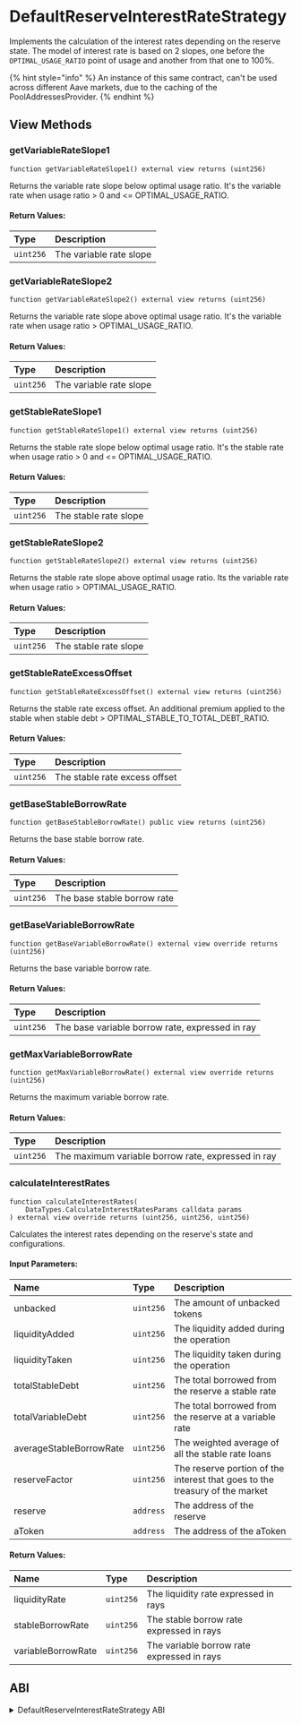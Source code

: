 # DefaultReserveInterestRateStrategy

Implements the calculation of the interest rates depending on the reserve state. The model of interest rate is based on 2 slopes, one before the `OPTIMAL_USAGE_RATIO` point of usage and another from that one to 100%.

{% hint style="info" %}
An instance of this same contract, can't be used across different Aave markets, due to the caching of the PoolAddressesProvider.
{% endhint %}

## View Methods

### getVariableRateSlope1

```solidity
function getVariableRateSlope1() external view returns (uint256)
```

Returns the variable rate slope below optimal usage ratio. It's the variable rate when usage ratio > 0 and <= OPTIMAL_USAGE_RATIO.

#### Return Values:

| Type      | Description             |
| :-------- | :---------------------- |
| `uint256` | The variable rate slope |

### getVariableRateSlope2

```solidity
function getVariableRateSlope2() external view returns (uint256)
```

Returns the variable rate slope above optimal usage ratio. It's the variable rate when usage ratio > OPTIMAL_USAGE_RATIO.

#### Return Values:

| Type      | Description             |
| :-------- | :---------------------- |
| `uint256` | The variable rate slope |

### getStableRateSlope1

```solidity
function getStableRateSlope1() external view returns (uint256)
```

Returns the stable rate slope below optimal usage ratio. It's the stable rate when usage ratio > 0 and <= OPTIMAL_USAGE_RATIO.

#### Return Values:

| Type      | Description           |
| :-------- | :-------------------- |
| `uint256` | The stable rate slope |

### getStableRateSlope2

```solidity
function getStableRateSlope2() external view returns (uint256)
```

Returns the stable rate slope above optimal usage ratio. Its the variable rate when usage ratio > OPTIMAL_USAGE_RATIO.

#### Return Values:

| Type      | Description           |
| :-------- | :-------------------- |
| `uint256` | The stable rate slope |

### getStableRateExcessOffset

```solidity
function getStableRateExcessOffset() external view returns (uint256) 
```

Returns the stable rate excess offset. An additional premium applied to the stable when stable debt > OPTIMAL_STABLE_TO_TOTAL_DEBT_RATIO.

#### Return Values:

| Type      | Description                   |
| :-------- | :---------------------------- |
| `uint256` | The stable rate excess offset |

### getBaseStableBorrowRate

```solidity
function getBaseStableBorrowRate() public view returns (uint256)
```

Returns the base stable borrow rate.

#### Return Values:

| Type      | Description                 |
| :-------- | :-------------------------- |
| `uint256` | The base stable borrow rate |

### getBaseVariableBorrowRate

```solidity
function getBaseVariableBorrowRate() external view override returns (uint256)
```
Returns the base variable borrow rate.

#### Return Values:

| Type      | Description                                     |
| :-------- | :---------------------------------------------- |
| `uint256` | The base variable borrow rate, expressed in ray |

### getMaxVariableBorrowRate

```solidity
function getMaxVariableBorrowRate() external view override returns (uint256)
```

Returns the maximum variable borrow rate.

#### Return Values:

| Type      | Description                                        |
| :-------- | :------------------------------------------------- |
| `uint256` | The maximum variable borrow rate, expressed in ray |

### calculateInterestRates

```solidity
function calculateInterestRates(
    DataTypes.CalculateInterestRatesParams calldata params
) external view override returns (uint256, uint256, uint256)
```

Calculates the interest rates depending on the reserve's state and configurations.

#### Input Parameters:

| Name                    | Type      | Description                                                                 |
| :---------------------- | :-------- | :-------------------------------------------------------------------------- |
| unbacked                | `uint256` | The amount of unbacked tokens                                               |
| liquidityAdded          | `uint256` | The liquidity added during the operation                                    |
| liquidityTaken          | `uint256` | The liquidity taken during the operation                                    |
| totalStableDebt         | `uint256` | The total borrowed from the reserve a stable rate                           |
| totalVariableDebt       | `uint256` | The total borrowed from the reserve at a variable rate                      |
| averageStableBorrowRate | `uint256` | The weighted average of all the stable rate loans                           |
| reserveFactor           | `uint256` | The reserve portion of the interest that goes to the treasury of the market |
| reserve                 | `address` | The address of the reserve                                                  |
| aToken                  | `address` | The address of the aToken                                                   |

#### Return Values:

| Name               | Type      | Description                                |
| :----------------- | :-------- | :----------------------------------------- |
| liquidityRate      | `uint256` | The liquidity rate expressed in rays       |
| stableBorrowRate   | `uint256` | The stable borrow rate expressed in rays   |
| variableBorrowRate | `uint256` | The variable borrow rate expressed in rays |

## ABI
<details>
<summary>DefaultReserveInterestRateStrategy ABI</summary>

```
[
    {
        "inputs": [
            {
                "internalType": "contract IPoolAddressesProvider",
                "name": "provider",
                "type": "address"
            },
            {
                "internalType": "uint256",
                "name": "optimalUsageRatio",
                "type": "uint256"
            },
            {
                "internalType": "uint256",
                "name": "baseVariableBorrowRate",
                "type": "uint256"
            },
            {
                "internalType": "uint256",
                "name": "variableRateSlope1",
                "type": "uint256"
            },
            {
                "internalType": "uint256",
                "name": "variableRateSlope2",
                "type": "uint256"
            },
            {
                "internalType": "uint256",
                "name": "stableRateSlope1",
                "type": "uint256"
            },
            {
                "internalType": "uint256",
                "name": "stableRateSlope2",
                "type": "uint256"
            },
            {
                "internalType": "uint256",
                "name": "baseStableRateOffset",
                "type": "uint256"
            },
            {
                "internalType": "uint256",
                "name": "stableRateExcessOffset",
                "type": "uint256"
            },
            {
                "internalType": "uint256",
                "name": "optimalStableToTotalDebtRatio",
                "type": "uint256"
            }
        ],
        "stateMutability": "nonpayable",
        "type": "constructor"
    },
    {
        "inputs": [],
        "name": "ADDRESSES_PROVIDER",
        "outputs": [
            {
                "internalType": "contract IPoolAddressesProvider",
                "name": "",
                "type": "address"
            }
        ],
        "stateMutability": "view",
        "type": "function"
    },
    {
        "inputs": [],
        "name": "MAX_EXCESS_STABLE_TO_TOTAL_DEBT_RATIO",
        "outputs": [
            {
                "internalType": "uint256",
                "name": "",
                "type": "uint256"
            }
        ],
        "stateMutability": "view",
        "type": "function"
    },
    {
        "inputs": [],
        "name": "MAX_EXCESS_USAGE_RATIO",
        "outputs": [
            {
                "internalType": "uint256",
                "name": "",
                "type": "uint256"
            }
        ],
        "stateMutability": "view",
        "type": "function"
    },
    {
        "inputs": [],
        "name": "OPTIMAL_STABLE_TO_TOTAL_DEBT_RATIO",
        "outputs": [
            {
                "internalType": "uint256",
                "name": "",
                "type": "uint256"
            }
        ],
        "stateMutability": "view",
        "type": "function"
    },
    {
        "inputs": [],
        "name": "OPTIMAL_USAGE_RATIO",
        "outputs": [
            {
                "internalType": "uint256",
                "name": "",
                "type": "uint256"
            }
        ],
        "stateMutability": "view",
        "type": "function"
    },
    {
        "inputs": [
            {
                "components": [
                    {
                        "internalType": "uint256",
                        "name": "unbacked",
                        "type": "uint256"
                    },
                    {
                        "internalType": "uint256",
                        "name": "liquidityAdded",
                        "type": "uint256"
                    },
                    {
                        "internalType": "uint256",
                        "name": "liquidityTaken",
                        "type": "uint256"
                    },
                    {
                        "internalType": "uint256",
                        "name": "totalStableDebt",
                        "type": "uint256"
                    },
                    {
                        "internalType": "uint256",
                        "name": "totalVariableDebt",
                        "type": "uint256"
                    },
                    {
                        "internalType": "uint256",
                        "name": "averageStableBorrowRate",
                        "type": "uint256"
                    },
                    {
                        "internalType": "uint256",
                        "name": "reserveFactor",
                        "type": "uint256"
                    },
                    {
                        "internalType": "address",
                        "name": "reserve",
                        "type": "address"
                    },
                    {
                        "internalType": "address",
                        "name": "aToken",
                        "type": "address"
                    }
                ],
                "internalType": "struct DataTypes.CalculateInterestRatesParams",
                "name": "params",
                "type": "tuple"
            }
        ],
        "name": "calculateInterestRates",
        "outputs": [
            {
                "internalType": "uint256",
                "name": "",
                "type": "uint256"
            },
            {
                "internalType": "uint256",
                "name": "",
                "type": "uint256"
            },
            {
                "internalType": "uint256",
                "name": "",
                "type": "uint256"
            }
        ],
        "stateMutability": "view",
        "type": "function"
    },
    {
        "inputs": [],
        "name": "getBaseStableBorrowRate",
        "outputs": [
            {
                "internalType": "uint256",
                "name": "",
                "type": "uint256"
            }
        ],
        "stateMutability": "view",
        "type": "function"
    },
    {
        "inputs": [],
        "name": "getBaseVariableBorrowRate",
        "outputs": [
            {
                "internalType": "uint256",
                "name": "",
                "type": "uint256"
            }
        ],
        "stateMutability": "view",
        "type": "function"
    },
    {
        "inputs": [],
        "name": "getMaxVariableBorrowRate",
        "outputs": [
            {
                "internalType": "uint256",
                "name": "",
                "type": "uint256"
            }
        ],
        "stateMutability": "view",
        "type": "function"
    },
    {
        "inputs": [],
        "name": "getStableRateExcessOffset",
        "outputs": [
            {
                "internalType": "uint256",
                "name": "",
                "type": "uint256"
            }
        ],
        "stateMutability": "view",
        "type": "function"
    },
    {
        "inputs": [],
        "name": "getStableRateSlope1",
        "outputs": [
            {
                "internalType": "uint256",
                "name": "",
                "type": "uint256"
            }
        ],
        "stateMutability": "view",
        "type": "function"
    },
    {
        "inputs": [],
        "name": "getStableRateSlope2",
        "outputs": [
            {
                "internalType": "uint256",
                "name": "",
                "type": "uint256"
            }
        ],
        "stateMutability": "view",
        "type": "function"
    },
    {
        "inputs": [],
        "name": "getVariableRateSlope1",
        "outputs": [
            {
                "internalType": "uint256",
                "name": "",
                "type": "uint256"
            }
        ],
        "stateMutability": "view",
        "type": "function"
    },
    {
        "inputs": [],
        "name": "getVariableRateSlope2",
        "outputs": [
            {
                "internalType": "uint256",
                "name": "",
                "type": "uint256"
            }
        ],
        "stateMutability": "view",
        "type": "function"
    }
]
```
</details>